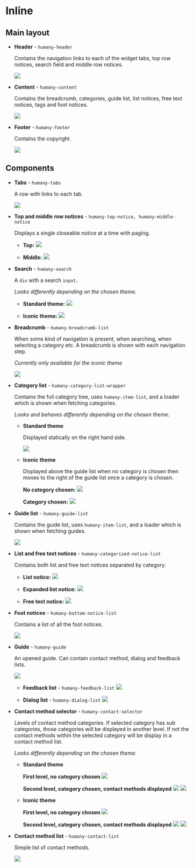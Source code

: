 
# Inline
## Main layout

- **Header** - `humany-header`

    Contains the navigation links to each of the widget tabs, top row notices, search field and middle row notices.

    ![](images/inline-header.png)
  
- **Content** - `humany-content`

    Contains the breadcrumb, categories, guide list, list notices, free text notices, tags and foot notices.

    ![](images/inline-content.png)

- **Footer** - `humany-footer`

    Contains the copyright.

    ![](images/inline-footer.png)

## Components

- **Tabs** - `humany-tabs`

    A row with links to each tab.

    ![](images/inline-tabs.png)

- **Top and middle row notices** - `humany-top-notice, humany-middle-notice`
    
    Displays a single closeable notice at a time with paging.

    - **Top:**
    ![](images/inline-top-row-notices.png)

    - **Middle:**
    ![](images/inline-middle-row-notices.png)

- **Search** - `humany-search`
    
    A `div` with a search `input`. 
    
    *Looks differently depending on the chosen theme.*

    - **Standard theme:**
    ![](images/inline-search-standard.png)

    - **Iconic theme:**
    ![](images/inline-search-iconic.png)

- **Breadcrumb** - `humany-breadcrumb-list`

    When some kind of navigation is present, when searching, when selecting a category etc. A breadcrumb is shown with each navigation step.
    
    *Currently only available for the iconic theme*

    ![](images/inline-breadcrumb.png)

- **Category list** - `humany-category-list-wrapper`

    Contains the full category tree, uses `humany-item-list`, and a loader which is shown when fetching categories. 
    
    *Looks and behaves differently depending on the chosen theme.*

    - **Standard theme**
    
      Displayed statically on the right hand side.

      ![](images/inline-category-list-standard.png)

      
    - **Iconic theme**
    
      Displayed above the guide list when no category is chosen then moves to the right of the guide list once a category is chosen.

      **No category chosen:**
      ![](images/inline-category-list-iconic.png)

      **Category chosen:**
      ![](images/inline-category-list-iconic-category-chosen.png)

- **Guide list** - `humany-guide-list`

    Contains the guide list, uses `humany-item-list`, and a loader which is shown when fetching guides.

    ![](images/inline-guide-list.png)

- **List and free text notices** - `humany-categorized-notice-list`

    Contains both list and free text notices separated by category.

    - **List notice:**
    ![](images/inline-list-notice.png)

    - **Expanded list notice:**
    ![](images/inline-list-notice-expanded.png)
    
    - **Free text notice:**
    ![](images/inline-free-text-notice.png)

- **Foot notices** - `humany-bottom-notice-list`

    Contains a list of all the foot notices.

    ![](images/inline-foot-notices.png)

- **Guide** - `humany-guide`

    An opened guide. Can contain contact method, dialog and feedback lists.

    ![](images/inline-guide.png)

    - **Feedback list** - `humany-feedback-list`
    ![](images/inline-feedback-list.png)

    - **Dialog list** - `humany-dialog-list`
    ![](images/inline-dialog-list.png)

- **Contact method selector** - `humany-contact-selector`

    Levels of contact method categories. If selected category has sub categories, those categories will be displayed in another level.
    If not the contact methods within the selected category will be display in a contact method list.

    *Looks differently depending on the chosen theme.*

    - **Standard theme**

        **First level, no category chosen**
        ![](images/inline-contact-selector-standard.png)

        **Second level, category chosen, contact methods displayed**
        ![](images/inline-contact-selector-second-level-standard.png)
        ![](images/inline-contact-selector-contact-methods-standard.png)


    - **Iconic theme**

        **First level, no category chosen**
        ![](images/inline-contact-selector-iconic.png)

        **Second level, category chosen, contact methods displayed**
        ![](images/inline-contact-selector-second-level-iconic.png)
        ![](images/inline-contact-selector-contact-methods-iconic.png)

- **Contact method list** - `humany-contact-list`

    Simple list of contact methods.

    ![](images/inline-contact-list.png)
